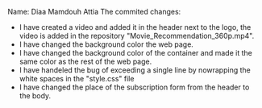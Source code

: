 Name: Diaa Mamdouh Attia
The commited changes:
- I have created a video and added it in the header next to the logo, the video is added in the repository "Movie_Recommendation_360p.mp4".
- I have changed the background color the web page.
- I have changed the background color of the container and made it the same color as the rest of the web page.
- I have handeled the bug of exceeding a single line by nowrapping the white spaces in the "style.css" file
- I have changed the place of the subscription form from the header to the body.
